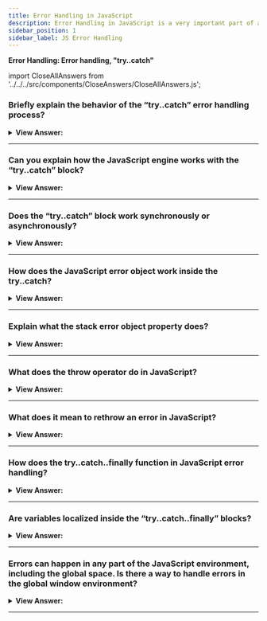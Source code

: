 ```yaml
---
title: Error Handling in JavaScript
description: Error Handling in JavaScript is a very important part of any web application.
sidebar_position: 1
sidebar_label: JS Error Handling
---
```


**Error Handling: Error handling, "try..catch"**

import CloseAllAnswers from '../../../src/components/CloseAnswers/CloseAllAnswers.js';

<CloseAllAnswers />

### Briefly explain the behavior of the “try..catch” error handling process?

<details>
  <summary><strong>View Answer:</strong></summary>
  <div>
  <div><strong>Interview Response:</strong> The try…catch construct has two main blocks, try and then catch blocks. First, the code in the try executes on the try block. If there is no error, it proceeds to execute and exit the code, skipping the catch. If there is an error in the try block, the catch gets invoked, and the error gets returned.</div><br />
  <div><strong>Technical Response:</strong> The try...catch construct has two main blocks: try, and then catch<br /><br />
  <strong>Steps:</strong><br /><br />
  <ol>
    <li>First, the code in try &#123;...&#125; executes.</li>
    <li>If there were no errors, then catch(err) is ignored: the execution reaches the end of try and goes on, skipping catch.</li>
    <li>If an error occurs, the try execution stops, and control flows to the beginning of catch(err). The err variable (we can use any name for it) contains an error object with details about what happened.</li>
  </ol>
  </div><br />
  <div><strong className="codeExample">Code Example:</strong><br /><br />

  <div></div>

```js
try {
  alert('Start of try runs'); // (1) <--

  lalala; // error, variable is not defined!

  alert('End of try (never reached)'); // (2)
} catch (err) {
  alert(`Error has occurred!`); // (3) <--
}
```

  </div>
  </div>
</details>

---

### Can you explain how the JavaScript engine works with the “try..catch” block?

<details>
  <summary><strong>View Answer:</strong></summary>
  <div>
  <div><strong>Interview Response:</strong> The most significant part of the interaction with the JavaScript engine is that the try..catch only works for runtime errors. The code must be runnable for `try..catch` to work. In other words, it should be valid JavaScript.</div><br />
  <div><strong>Technical Response:</strong> The most striking aspect of the interface with the JavaScript engine is that the try..catch statement only works for runtime failures. The code must be runnable for 'try..catch' to work. In other words, it should be legitimate JavaScript. It does not work if the code in the "try..catch" block incorrectly gets written. The JavaScript engine examines the code before running it. The errors that occur during the reading phase are called "parse-time" errors, and they are unrecoverable (from inside that code). This behavior is due to the engine's inability to comprehend the code. As a result, try...catch can only handle failures in "valid" code. Such mistakes commonly get referred to as "runtime errors" or "exceptions" in some instances.
  </div><br />
  <div><strong className="codeExample">Code Example:</strong><br /><br />

  <div></div>

```js
try {
  {{{{{{{{{{{{ // Syntax error will be invoked and not caught by catch handler
} catch(e) {
  alert("The engine can't understand this code, it's invalid");
}

```

  </div>
  </div>
</details>

---

### Does the “try..catch” block work synchronously or asynchronously?

<details>
  <summary><strong>View Answer:</strong></summary>
  <div>
  <div><strong>Interview Response:</strong> The JavaScript try..catch works synchronously when executed. We cannot use asynchronous methods or functions inside the try block because the code gets set to execute later while the catch has already finished, and the code dies inside the try block.</div><br />
  <div><strong>Technical Response:</strong> The JavaScript try..catch method operates synchronously when running. If an exception occurs in "scheduled" code, such as setTimeout, try..catch does not catch it. After the engine has exited the try..catch construct, the function gets called. To catch an exception within a scheduled function, try..catch must be present.
  </div><br />
  <div><strong className="codeExample">Code Example:</strong><br /><br />

  <div></div>

```js
try {
  setTimeout(function () {
    noSuchVariable; // script will die here
  }, 1000);
} catch (e) {
  alert("won't work");
}

//////// HOW TO FIX THIS ////////

// try..catch must be called inside of the setTimeout function
setTimeout(function () {
  try {
    noSuchVariable; // try..catch handles the error!
  } catch {
    alert('error is caught here!');
  }
}, 1000);
```

  </div>
  </div>
</details>

---

### How does the JavaScript error object work inside the try..catch?

<details>
  <summary><strong>View Answer:</strong></summary>
  <div>
  <div><strong>Interview Response:</strong> The error object has two main properties for all built-in errors, including the name and message properties. The err.name reflects the name of the error like an undefined variable, which returns a ReferenceError. The err.message returns a text-based message reflecting the error details.</div><br />
  <div><strong>Technical Response:</strong> JavaScript generates an object containing its details when an error occurs. The object then gets passed as an argument to catch. The error object has two significant fields for all built-in errors: the name and message properties. Like an undefined variable, err.name reflects the name of the error and produces a ReferenceError. The err.message returns a textual message reflecting the error details. In addition to the name and message properties, other non-standard properties are available in most environments.
  </div><br />
  <div><strong className="codeExample">Code Example:</strong><br /><br />

  <div></div>

```js
try {
  lalala; // error, variable is not defined!
} catch (err) {
  alert(err.name); // ReferenceError
  alert(err.message); // lalala is not defined
  alert(err.stack); // ReferenceError: lalala is not defined at (...call stack)

  // Can also show an error as a whole
  // The error is converted to string as "name: message"
  alert(err); // ReferenceError: lalala is not defined
}
```

:::note
In addition to the name and message properties, other non-standard properties are available in most environments.
:::

  </div>
  </div>
</details>

---

### Explain what the stack error object property does?

<details>
  <summary><strong>View Answer:</strong></summary>
  <div>
  <div><strong>Interview Response:</strong> The error object stack property returns a string with information about the sequence of nested calls that led to the error within the current call stack. It is commonly used for JavaScript debugging purposes and helps resolve issues within the code.
</div><br />
  <div><strong className="codeExample">Code Example:</strong><br /><br />

  <div></div>

```js
try {
  lalala; // error, variable is not defined!
} catch (err) {
  alert(err.stack); // ReferenceError: lalala is not defined at (...call stack)
}
```

  </div>
  </div>
</details>

---

### What does the throw operator do in JavaScript?

<details>
  <summary><strong>View Answer:</strong></summary>
  <div>
  <div><strong>Interview Response:</strong> The throw operator/statement throws a user-defined exception in simple terms. The current function terminates, and control hands off to the first catch block on the call stack.
</div><br />
  <div><strong className="codeExample">Code Example:</strong><br /><br />

  <div></div>

```js
function getRectArea(width, height) {
  if (isNaN(width) || isNaN(height)) {
    throw 'Parameter is not a number!';
  }
}

try {
  getRectArea(3, 'A');
} catch (e) {
  console.error(e);
  // expected output: "Parameter is not a number!"
}

///////////////////////////////////

// Standard errors
let error = new Error(message);
// or
let error = new SyntaxError(message);
let error = new ReferenceError(message);
// ...

///////////////////////////////////

// Standard error use
let error = new Error('Things happen o_O');

alert(error.name); // Error
alert(error.message); // Things happen o_O
```

:::note
The program terminates if no catch block exists among caller functions. JavaScript has many built-in constructors for standard errors: Error, SyntaxError, ReferenceError, TypeError, and others, and we can use them to create error objects.
:::

  </div>
  </div>
</details>

---

### What does it mean to rethrow an error in JavaScript?

<details>
  <summary><strong>View Answer:</strong></summary>
  <div>
  <div><strong>Interview Response:</strong> When dealing with errors, handling them at the perimeter of your application is not always sufficient. By the time the error bubbles up, we have often lost a lot of the context in which the error gets thrown. People sometimes catch an error, record it locally somehow, and then rethrow it. Rethrowing is the basic concept of using a throw statement when there is no clear way to handle an error. This process maintains the original stack trace recorded by the error as you "pass it back up" the call stack.</div><br />
  <div><strong>Technical Response:</strong>There is no special "rethrow" keyword in JavaScript. You throw() the error you caught, which maintains the original stack trace recorded by the error as you "pass it back up" the call stack.<br /><br />
  <strong>More specifically, the "rethrowing" approach gets described as follows:</strong><br /><br />
  <ol>
    <li>All errors get caught.</li>
    <li>We examine the error object err in the catch(err)#123;...&#125; block.</li>
    <li>We throw err if we don’t know how to handle it.</li>
  </ol>
  </div><br />
  <div><strong className="codeExample">Code Example:</strong><br /><br />

  <div></div>

```js
let json = '{ "age": 30 }'; // incomplete data
try {
  let user = JSON.parse(json);

  if (!user.name) {
    throw new SyntaxError('Incomplete data: no name');
  }

  blabla(); // unexpected error

  alert(user.name);
} catch (e) {
  if (e instanceof SyntaxError) {
    alert('JSON Error: ' + e.message);
  } else {
    throw e; // rethrow (*)
  }
}
```

  </div>
  </div>
</details>

---

### How does the try..catch..finally function in JavaScript error handling?

<details>
  <summary><strong>View Answer:</strong></summary>
  <div>
  <div><strong>Interview Response:</strong> In JavaScript, the try..catch..finally statement works in an ordered fashion. The first try block is where code execution happens. The catch statement executes if an exception gets thrown in the try block. The finally statement block contains all of the code executed after the try and catch statements resolve. If the try block executes without errors, the finally block gets executed. If the try statement results in an error, it passes the error to the catch block, and then and only then does the finally statement run.
</div><br />
  <div><strong className="codeExample">Code Example:</strong><br /><br />

  <div></div>

```js
try {
  //... try to execute the code ...
} catch (e) {
  //... handle errors ...
} finally {
  //... execute always ...
}
```

  </div>
  </div>
</details>

---

### Are variables localized inside the “try..catch..finally” blocks?

<details>
  <summary><strong>View Answer:</strong></summary>
  <div>
  <div><strong>Interview Response:</strong> Yes, as with everything in curly brackets (&#123;...&#125;), variables are localized to the “try..catch..finally” blocks individually. If a variable gets declared with one of the blocks, it is only accessible within that block.
</div><br />
  <div><strong className="codeExample">Code Example:</strong><br /><br />

  <div></div>

```js
let hello2 = 'Hello, JavaScript';

try {
  let hello = 'hello';
  console.log(hello); // returns "hello"
} catch (e) {
  console.log(e.message);
} finally {
  console.log(hello); // ReferenceError: hello is not defined
  console.log(hello2); // returns "Hello, JavaScript" from the global variable
}

console.log(hello); // ReferenceError: hello is not defined
```

  </div>
  </div>
</details>

---

### Errors can happen in any part of the JavaScript environment, including the global space. Is there a way to handle errors in the global window environment?

<details>
  <summary><strong>View Answer:</strong></summary>
  <div>
  <div><strong>Interview Response:</strong> Yes, we can use the global handler (global catch) window.onerror that is part of the Web API.</div><br />
  <div><strong>Technical Response:</strong> Yes, we can use the global handler (global catch) window.onerror that is part of the Web API. The onerror property of the GlobalEventHandlers mixin is an EventHandler that processes error events. Error events fire at various targets for different kinds of errors, such as runtime errors or when a resource (such as an img or script tags) fails to load. Installing a global error event handler is useful for the automated collection of error reports.
  </div><br />
  <div><strong className="codeExample">Code Example:</strong><br /><br />

<strong>Syntax: </strong> window.onerror = function(message, source, lineno, colno, error) &#123; ... &#125;;<br /><br />

  <div></div>

```js
window.onerror = function (message, url, line, col, error) {
  alert(`${message}\n At ${line}:${col} of ${url}`);
};

function readData() {
  badFunc(); // Whoops, something went wrong!
}

readData();
```

  </div>
  </div>
</details>

---
